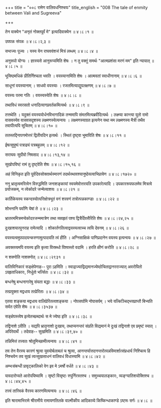 +++
title = "००८ रामेण वालिवधनिश्चयः"
title_english = "008 The tale of enmity between Vali and Sugreeva"

+++


तेन वाक्येन "अनृतं नोक्तपूर्वं मे" इत्यादिवाक्येन  ॥  ४।८।१  ॥   

  

उपपन्नः संपन्नः  ॥  ४।८।२,३  ॥   

  

सभाज्यः पूज्यः । यस्य येन राघववंशजं मित्रं लब्धम्  ॥  ४।८।४  ॥   

  

अनुरूपो योग्यः । ज्ञास्यसे आनुरूप्यमिति शेषः । न तु वक्तुं समर्थः
"आत्मप्रशंसा मरणं मम" इति न्यायात्  ॥  ४।८।५  ॥   

  

भूयिष्ठमधिकं प्रीतिर्निश्चला भवति । वयस्यानामिति शेषः । आत्मवतां
स्वाधीनानाम्  ॥  ४।८।६  ॥   

  

साधूनां वयस्यानाम् । साधवो वयस्याः । रजतमित्याद्युपलक्षणम्  ॥  ४।८।७  ॥   

  

वयस्यः परमा गतिः । वयस्यस्येति शेषः  ॥  ४।८।८  ॥   

  

तथाविधं स्वरसतो धनादित्यागप्रवर्तकमित्यर्थः  ॥  ४।८।९  ॥   

  

तत्तथेति । यदुक्तं वयस्ययोर्धनविभागादिकं तन्ममापि
संमतमित्यब्रवीदित्यर्थः । लक्ष्म्या कान्त्या युतो रामो वासवस्येव
वासवसदृशस्य लक्ष्मणस्येत्यन्वयः । लक्ष्मणस्याग्रत इत्यनेन यथा मम
लक्ष्मणस्य मैत्री तथैव तवापीत्यपि सूचितम्  ॥  ४।८।१०  ॥   

  

ततस्तद्दिनापगमोत्तरं द्वितीयदिन इत्यर्थः । स्थितं दृष्ट्वा भूमाविति शेषः
 ॥  ४।८।११  ॥   

  

ईषत्सुपुष्पं पत्राढ्यं पत्रबहुलम्  ॥  ४।८।१२  ॥   

  

सराघवः सुग्रीवो निषसाद  ॥  ४।८।१३,१४  ॥   

  

सुखोपविष्टं रामं तु दृष्ट्वेति शेषः  ॥  ४।८।१५,१६  ॥   

  

अहं विनिकृत इति पूर्वदिवसोक्तार्थस्मारणं
तदर्थस्थावश्यानुष्ठेयत्वाभिप्रायेण  ॥  ४।८।१७२०  ॥   

  

ननु भ्रातृत्वमरित्वेन विरुद्धमिति जनाशङ्कायां स्वयमेवोत्तरयति
उपकारेत्यादि । उपकाररूपफलमेव मित्रत्वे प्रयोजकम्, न त्वेकोदरे
जन्मेत्याशयः  ॥  ४।८।२१  ॥   

  

कार्तिकेयस्य स्कन्दस्योत्पत्तिक्षेत्रभूतं वनं शरवणं तत्रोत्पन्नकाण्डाः
 ॥  ४।८।२२ ॥   

  

शोभनानि पर्वाणि येषां ते  ॥  ४।८।२३  ॥   

  

भ्रातरममित्रमप्येकोदरजन्ममात्रेण तथा व्यवहृतं पश्य द्वित्रैर्दिवसैरिति
शेषः  ॥  ४।८।२४,२५  ॥   

  

दुःखाशयात्पुनराह रामेत्यादि । शोकार्तगतित्वाद्वयस्यत्वाच्च त्वयि देवनम्
 ॥  ४।८।२६  ॥   

  

वयस्यत्वमुपपादयन्करुणामुत्पादयति त्वं हीति । अग्निसाक्षिकं पाणिप्रदानेन
वयस्य इत्यन्वयः  ॥  ४।८।२७  ॥   

  

अवक्तव्यमपि वयस्य इति कृत्वा विस्रब्धो विश्वस्तो वदामि । हरति क्षीणं
करोति  ॥  ४।८।२८  ॥   

  

न शक्नोति नाशक्नोत्  ॥  ४।८।२९३१  ॥   

  

वालिविनिकारं सङ्क्षेपेणाह-- पुरा ऽहमिति ।
स्वाद्राज्याद्विद्यमानज्येष्ठोचिताद्वानरराज्यात् अवरोपितो ऽपहृताधिकारः,
निर्धूतो भर्त्सितः  ॥  ४।८।३२  ॥   

  

बन्धनेषु बन्धनागारेषु संयता बद्धाः  ॥  ४।८।३३  ॥   

  

तत्प्रयुक्ता मद्वधाय तत्प्रेरिताः  ॥  ४।८।३४  ॥   

  

एतया शङ्कया मद्वधाय वालिप्रेरितत्वशङ्कया । नोपसर्पामि नोपासर्पम् । भये
यत्किञ्चिद्भयप्राप्तौ बिभ्यति सर्वत एवेति शेषः  ॥  ४।८।३५३७  ॥   

  

सङ्क्षेपस्त्वेष इत्येतच्छब्दार्थः स मे ज्येष्ठ इति  ॥  ४।८।३८  ॥   

  

तद्विनाशे ऽपीति । यद्यपि भ्रातृनाशो दुःखाय, तथाप्यनन्तरं संप्रति
विद्यमानं मे दुःखं तद्विनाशे एव प्रमृष्टं स्यात् । अपिरेवार्थे ।
तदेवाह-- सुखमिति  ॥  ४।८।३९,४० ॥   

  

तन्निमित्तं तत्त्वतः श्रोतुमिच्छामीत्यन्वयः  ॥  ४।८।४१  ॥   

  

तव तेन वैरस्य कारणं श्रुत्वा युवयोर्बलाबलं च श्रुत्वा,
आनन्तर्यात्तदनन्तरोत्पन्नविमार्शात्संप्रधार्य निश्चित्य हि निश्चयेन तव
सुखं त्वत्सुखसाधनं वालिवधं विधास्यामि  ॥  ४।८।४२  ॥   

  

अम्भःसंबन्धी प्रावृट्कालिको वेग इव मे ऽमर्षो वर्धते  ॥  ४।८।४३  ॥   

  

यावदारोप्यते आरोपयिष्यामि । सृष्टो विसृष्टः रुपुर्निरस्तश्च ।
समुच्चयालङ्कारः, व्यङ्ग्यातिशयोक्तिश्च  ॥  ४।८।४४,४५  ॥   

  

तत्त्वं तात्त्विकं वैरस्य कारणमित्यन्वयः  ॥  ४।८।४६  ॥   

  

इति श्रारामाभिरामे श्रीरामीये रामायणतिलके वाल्मीकीय आदिकाव्ये
किष्किन्धाकाण्डे ऽष्टमः सर्गः  ॥  ४।८  ॥   

  


